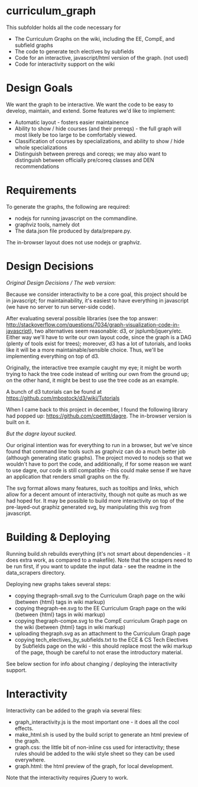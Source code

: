curriculum_graph
==============

This subfolder holds all the code necessary for

* The Curriculum Graphs on the wiki, including the EE, CompE, and subfield graphs
* The code to generate tech electives by subfields
* Code for an interactive, javascript/html version of the graph. (not used)
* Code for interactivity support on the wiki

Design Goals
============

We want the graph to be interactive.  We want the code to be easy to develop, maintain, and extend.  Some features we'd like to implement:
* Automatic layout - fosters easier maintainence
* Ability to show / hide courses (and their prereqs) - the full graph will most likely be too large to be comfortably viewed.
* Classification of courses by specializations, and ability to show / hide whole specializations
* Distinguish between prereqs and coreqs; we may also want to distinguish between officially pre/coreq classes and DEN recommendations

Requirements
===========

To generate the graphs, the following are required:
* nodejs for running javascript on the commandline.
* graphviz tools, namely dot
* The data.json file produced by data/prepare.py.

The in-browser layout does not use nodejs or graphviz.

Design Decisions
================

*Original Design Decisions / The web version*:

Because we consider interactivity to be a core goal, this project should be in javascript; for maintainability, it's easiest to have everything in javascript (we have no server to run server-side code).

After evaluating several possible libraries (see the top answer: http://stackoverflow.com/questions/7034/graph-visualization-code-in-javascript), two alternatives seem reasonable: d3, or jsplumb/jquery/etc.  Either way we'll have to write our own layout code, since the graph is a DAG (plenty of tools exist for trees); moreover, d3 has a lot of tutorials, and looks like it will be a more maintainable/sensible choice.  Thus, we'll be implementing everything on top of d3.

Originally, the interactive tree example caught my eye; it might be worth trying to hack the tree code instead of writing our own from the ground up; on the other hand, it might be best to use the tree code as an example.

A bunch of d3 tutorials can be found at https://github.com/mbostock/d3/wiki/Tutorials

When I came back to this project in december, I found the following library had popped up: https://github.com/cpettitt/dagre.  The in-browser version is built on it.

*But the dagre layout sucked.*

Our original intention was for everything to run in a browser, but we've since found that command line tools such as graphviz can do a much better job (although generating static graphs).  The project moved to nodejs so that we wouldn't have to port the code, and additionally, if for some reason we want to use dagre, our code is still compatible - this could make sense if we have an application that renders small graphs on the fly.

The svg format allows many features, such as tooltips and links, which allow for a decent amount of interactivity, though not quite as much as we had hoped for.  It may be possible to build more interactivity on top of the pre-layed-out graphiz generated svg, by manipulating this svg from javascript.

Building & Deploying
======================

Running build.sh rebuilds everything (it's not smart about dependencies - it does extra work, as compared to a makefile).  Note that the scrapers need to be run first, if you want to update the input data - see the readme in the data_scrapers directory.

Deploying new graphs takes several steps:
* copying thegraph-small.svg to the Curriculum Graph page on the wiki (between {html} tags in wiki markup)
* copying thegraph-ee.svg to the EE Curriculum Graph page on the wiki (between {html} tags in wiki markup)
* copying thegraph-compe.svg to the CompE curriculum Graph page on the wiki (between {html} tags in wiki markup)
* uploading thegraph.svg as an attachment to the Curriculum Graph page
* copying tech_electives_by_subfields.txt to the ECE & CS Tech Electives by Subfields page on the wiki - this should replace most the wiki markup of the page, though be careful to not erase the introductory material.

See below section for info about changing / deploying the interactivity support.

Interactivity
==============

Interactivity can be added to the graph via several files:
* graph_interactivity.js is the most important one - it does all the cool effects.
* make_html.sh is used by the build script to generate an html preview of the graph.
* graph.css: the little bit of non-inline css used for interactivity; these rules should be added to the wiki style sheet so they can be used everywhere.
* graph.html: the html preview of the graph, for local development.

Note that the interactivity requires jQuery to work.
